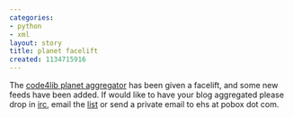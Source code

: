 ```yaml
---
categories:
- python
- xml
layout: story
title: planet facelift
created: 1134715916
---
```

The <a href="http://planet.code4lib.org">code4lib planet aggregator</a> has been given a facelift, and some new feeds have been added. If would like to have your blog aggregated please drop in <a href="irc://irc.freenode.net/code4lib">irc</a>, email the <a href="http://dewey.library.nd.edu/mailing-lists/code4lib/">list</a> or send a private email to ehs at pobox dot com.
